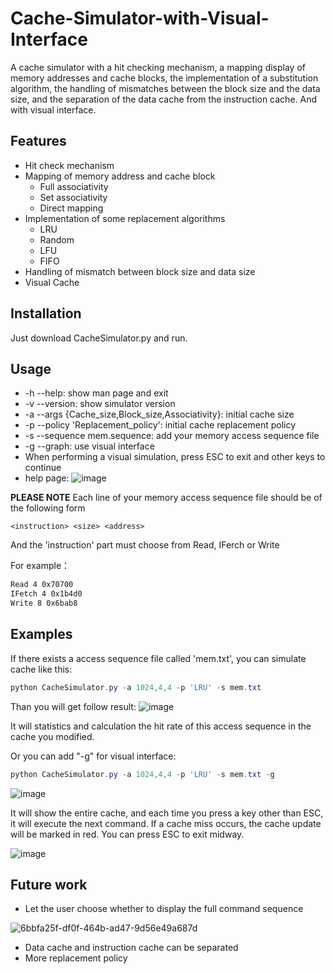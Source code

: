# Cache-Simulator-with-Visual-Interface
A cache simulator with a hit checking mechanism, a mapping display of memory addresses and cache blocks, the implementation of a substitution algorithm, the handling of mismatches between the block size and the data size, and the separation of the data cache from the instruction cache. And with visual interface.

## Features

- Hit check mechanism
- Mapping of memory address and cache block
  - Full associativity
  - Set associativity
  - Direct mapping
- Implementation of some replacement algorithms
  - LRU
  - Random
  - LFU
  - FIFO
- Handling of mismatch between block size and data size
- Visual Cache

## Installation

Just download  CacheSimulator.py and run.

## Usage

- -h --help:                                                show man page and exit
- -v --version:                                             show simulator version
- -a --args {Cache_size,Block_size,Associativity}:          initial cache size
- -p --policy 'Replacement_policy':                         initial cache replacement policy
- -s --sequence mem.sequence:                               add your memory access sequence file
- -g --graph:                                               use visual interface
- When performing a visual simulation, press ESC to exit and other keys to continue
- help page:
![image](https://github.com/AlmostGPH/Cache-Simulator-with-Visual-Interface/assets/60679801/d47e7399-0a63-46d4-b3ad-365de2328dc9)

**PLEASE NOTE**
Each line of your memory access sequence file should be of the following form

``<instruction> <size> <address> ``

And the 'instruction' part must choose from Read, IFerch or Write

For example：
```txt
Read 4 0x70700
IFetch 4 0x1b4d0
Write 8 0x6bab8
```


## Examples
If there exists a access sequence file called 'mem.txt', you can simulate cache like this:

```powershell
python CacheSimulator.py -a 1024,4,4 -p 'LRU' -s mem.txt
```

Than you will get follow result:
![image](https://github.com/AlmostGPH/Cache-Simulator-with-Visual-Interface/assets/60679801/0998795a-159f-433a-8c06-56777d6610fc)

It will statistics and calculation the hit rate of this access sequence in the cache you modified. 

Or you can add "-g" for visual interface:
```powershell
python CacheSimulator.py -a 1024,4,4 -p 'LRU' -s mem.txt -g
```
![image](https://github.com/AlmostGPH/Cache-Simulator-with-Visual-Interface/assets/60679801/55a06446-9d52-44a6-b7d3-203ffe0667ed)

It will show the entire cache, and each time you press a key other than ESC, it will execute the next command. If a cache miss occurs, the cache update will be marked in red. You can press ESC to exit midway.

![image](https://github.com/AlmostGPH/Cache-Simulator-with-Visual-Interface/assets/60679801/8c0316a7-ef7b-4522-b500-09f2829a1ee7)



## Future work

- Let the user choose whether to display the full command sequence

![6bbfa25f-df0f-464b-ad47-9d56e49a687d](https://github.com/AlmostGPH/Cache-Simulator-with-Visual-Interface/assets/60679801/ac148752-b2e8-4e66-a54c-f89d8a8b7cca)

- Data cache and instruction cache can be separated
- More replacement policy
